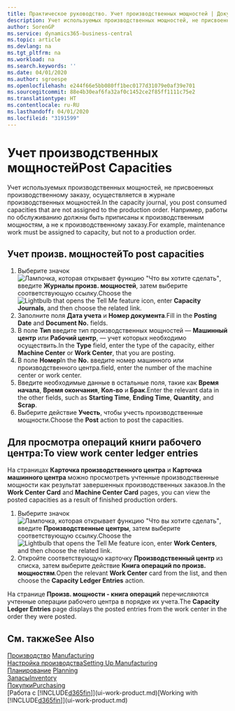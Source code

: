 ```yaml
---
title: Практическое руководство. Учет производственных мощностей | Документация Майкрософт
description: Учет используемых производственных мощностей, не присвоенных производственному заказу, осуществляется в журнале производственных мощностей. Например, работы по обслуживанию должны быть приписаны к производственным мощностям, а не к производственному заказу.
author: SorenGP
ms.service: dynamics365-business-central
ms.topic: article
ms.devlang: na
ms.tgt_pltfrm: na
ms.workload: na
ms.search.keywords: ''
ms.date: 04/01/2020
ms.author: sgroespe
ms.openlocfilehash: e244f66e5bb080ff1bec0177d31079e0af39e701
ms.sourcegitcommit: 88e4b30eaf6fa32af0c1452ce2f85ff1111c75e2
ms.translationtype: HT
ms.contentlocale: ru-RU
ms.lasthandoff: 04/01/2020
ms.locfileid: "3191599"
---
```

# <a name="post-capacities"></a><span data-ttu-id="25aa9-104">Учет производственных мощностей</span><span class="sxs-lookup"><span data-stu-id="25aa9-104">Post Capacities</span></span>
<span data-ttu-id="25aa9-105">Учет используемых производственных мощностей, не присвоенных производственному заказу, осуществляется в журнале производственных мощностей.</span><span class="sxs-lookup"><span data-stu-id="25aa9-105">In the capacity journal, you post consumed capacities that are not assigned to the production order.</span></span> <span data-ttu-id="25aa9-106">Например, работы по обслуживанию должны быть приписаны к производственным мощностям, а не к производственному заказу.</span><span class="sxs-lookup"><span data-stu-id="25aa9-106">For example, maintenance work must be assigned to capacity, but not to a production order.</span></span>  

## <a name="to-post-capacities"></a><span data-ttu-id="25aa9-107">Учет произв. мощностей</span><span class="sxs-lookup"><span data-stu-id="25aa9-107">To post capacities</span></span>  
1.  <span data-ttu-id="25aa9-108">Выберите значок ![Лампочка, которая открывает функцию "Что вы хотите сделать"](media/ui-search/search_small.png "Что вы хотите сделать"), введите **Журналы произв. мощностей**, затем выберите соответствующую ссылку.</span><span class="sxs-lookup"><span data-stu-id="25aa9-108">Choose the ![Lightbulb that opens the Tell Me feature](media/ui-search/search_small.png "Tell me what you want to do") icon, enter **Capacity Journals**, and then choose the related link.</span></span>  
2.  <span data-ttu-id="25aa9-109">Заполните поля **Дата учета** и **Номер документа**.</span><span class="sxs-lookup"><span data-stu-id="25aa9-109">Fill in the **Posting Date** and **Document No.** fields.</span></span>  
3.  <span data-ttu-id="25aa9-110">В поле **Тип** введите тип производственных мощностей — **Машинный центр** или **Рабочий центр**, — учет которых необходимо осуществить.</span><span class="sxs-lookup"><span data-stu-id="25aa9-110">In the **Type** field, enter the type of the capacity, either **Machine Center** or **Work Center**, that you are posting.</span></span>  
4.  <span data-ttu-id="25aa9-111">В поле **Номер**</span><span class="sxs-lookup"><span data-stu-id="25aa9-111">In the **No.**</span></span> <span data-ttu-id="25aa9-112">введите номер машинного или производственного центра.</span><span class="sxs-lookup"><span data-stu-id="25aa9-112">field, enter the number of the machine center or work center.</span></span>  
5.  <span data-ttu-id="25aa9-113">Введите необходимые данные в остальные поля, такие как **Время начала**, **Время окончания**, **Кол-во** и **Брак**.</span><span class="sxs-lookup"><span data-stu-id="25aa9-113">Enter the relevant data in the other fields, such as **Starting Time**, **Ending Time**, **Quantity**, and **Scrap**.</span></span>  
6.  <span data-ttu-id="25aa9-114">Выберите действие **Учесть**, чтобы учесть производственные мощности.</span><span class="sxs-lookup"><span data-stu-id="25aa9-114">Choose the **Post** action to post the capacities.</span></span>  

## <a name="to-view-work-center-ledger-entries"></a><span data-ttu-id="25aa9-115">Для просмотра операций книги рабочего центра:</span><span class="sxs-lookup"><span data-stu-id="25aa9-115">To view work center ledger entries</span></span>  
<span data-ttu-id="25aa9-116">На страницах **Карточка производственного центра** и **Карточка машинного центра** можно просмотреть учтенные производственные мощности как результат завершенных производственных заказов.</span><span class="sxs-lookup"><span data-stu-id="25aa9-116">In the **Work Center Card** and **Machine Center Card** pages, you can view the posted capacities as a result of finished production orders.</span></span>    
1.  <span data-ttu-id="25aa9-117">Выберите значок ![Лампочка, которая открывает функцию "Что вы хотите сделать"](media/ui-search/search_small.png "Что вы хотите сделать"), введите **Производственные центры**, затем выберите соответствующую ссылку.</span><span class="sxs-lookup"><span data-stu-id="25aa9-117">Choose the ![Lightbulb that opens the Tell Me feature](media/ui-search/search_small.png "Tell me what you want to do") icon, enter **Work Centers**, and then choose the related link.</span></span>  
2.  <span data-ttu-id="25aa9-118">Откройте соответствующую карточку **Производственный центр** из списка, затем выберите действие **Книга операций по произв. мощностям**.</span><span class="sxs-lookup"><span data-stu-id="25aa9-118">Open the relevant **Work Center** card from the list, and then choose the **Capacity Ledger Entries** action.</span></span>  

<span data-ttu-id="25aa9-119">На странице **Произв. мощности - книга операций** перечисляются учтенные операции рабочего центра в порядке их учета.</span><span class="sxs-lookup"><span data-stu-id="25aa9-119">The **Capacity Ledger Entries** page displays the posted entries from the work center in the order they were posted.</span></span>   

## <a name="see-also"></a><span data-ttu-id="25aa9-120">См. также</span><span class="sxs-lookup"><span data-stu-id="25aa9-120">See Also</span></span>  
<span data-ttu-id="25aa9-121">[Производство](production-manage-manufacturing.md)  </span><span class="sxs-lookup"><span data-stu-id="25aa9-121">[Manufacturing](production-manage-manufacturing.md)  </span></span>  
[<span data-ttu-id="25aa9-122">Настройка производства</span><span class="sxs-lookup"><span data-stu-id="25aa9-122">Setting Up Manufacturing</span></span>](production-configure-production-processes.md)  
<span data-ttu-id="25aa9-123">[Планирование](production-planning.md)    </span><span class="sxs-lookup"><span data-stu-id="25aa9-123">[Planning](production-planning.md)    </span></span>  
[<span data-ttu-id="25aa9-124">Запасы</span><span class="sxs-lookup"><span data-stu-id="25aa9-124">Inventory</span></span>](inventory-manage-inventory.md)  
[<span data-ttu-id="25aa9-125">Покупки</span><span class="sxs-lookup"><span data-stu-id="25aa9-125">Purchasing</span></span>](purchasing-manage-purchasing.md)  
<span data-ttu-id="25aa9-126">[Работа с [!INCLUDE[d365fin](includes/d365fin_md.md)]](ui-work-product.md)</span><span class="sxs-lookup"><span data-stu-id="25aa9-126">[Working with [!INCLUDE[d365fin](includes/d365fin_md.md)]](ui-work-product.md)</span></span>
